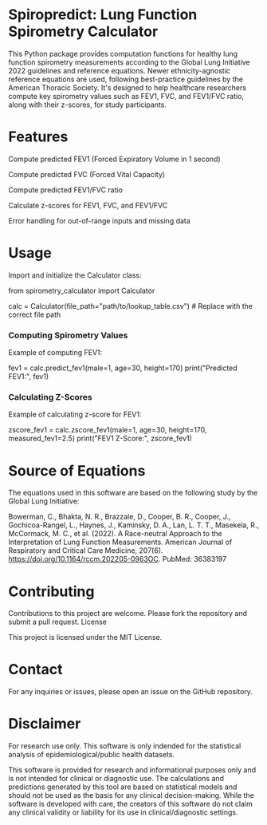 # Spiropredict: Lung Function Spirometry Calculator

This Python package provides computation functions for healthy lung function spirometry measurements according to the Global Lung Initiative 2022 guidelines and reference equations. Newer ethnicity-agnostic reference equations are used, following best-practice guidelines by the American Thoracic Society. It's designed to help healthcare researchers compute key spirometry values such as FEV1, FVC, and FEV1/FVC ratio, along with their z-scores, for study participants. 

# Features

Compute predicted FEV1 (Forced Expiratory Volume in 1 second)
    
Compute predicted FVC (Forced Vital Capacity)
    
Compute predicted FEV1/FVC ratio

Calculate z-scores for FEV1, FVC, and FEV1/FVC

Error handling for out-of-range inputs and missing data

# Usage

Import and initialize the Calculator class:

  from spirometry_calculator import Calculator

  calc = Calculator(file_path="path/to/lookup_table.csv")  # Replace with the correct file path

### Computing Spirometry Values

Example of computing FEV1:

  fev1 = calc.predict_fev1(male=1, age=30, height=170)
  print("Predicted FEV1:", fev1)

### Calculating Z-Scores

Example of calculating z-score for FEV1:

  zscore_fev1 = calc.zscore_fev1(male=1, age=30, height=170, measured_fev1=2.5)
  print("FEV1 Z-Score:", zscore_fev1)

# Source of Equations

The equations used in this software are based on the following study by the Global Lung Initiative:

Bowerman, C., Bhakta, N. R., Brazzale, D., Cooper, B. R., Cooper, J., Gochicoa-Rangel, L., Haynes, J., Kaminsky, D. A., Lan, L. T. T., Masekela, R., McCormack, M. C., et al. (2022). A Race-neutral Approach to the Interpretation of Lung Function Measurements. American Journal of Respiratory and Critical Care Medicine, 207(6). https://doi.org/10.1164/rccm.202205-0963OC. PubMed: 36383197

# Contributing

Contributions to this project are welcome. Please fork the repository and submit a pull request.
License

This project is licensed under the MIT License.

# Contact

For any inquiries or issues, please open an issue on the GitHub repository.

# Disclaimer

For research use only. This software is only indended for the statistical analysis of epidemiological/public health datasets.

This software is provided for research and informational purposes only and is not intended for clinical or diagnostic use. The calculations and predictions generated by this tool are based on statistical models and should not be used as the basis for any clinical decision-making. While the software is developed with care, the creators of this software do not claim any clinical validity or liability for its use in clinical/diagnostic settings.
